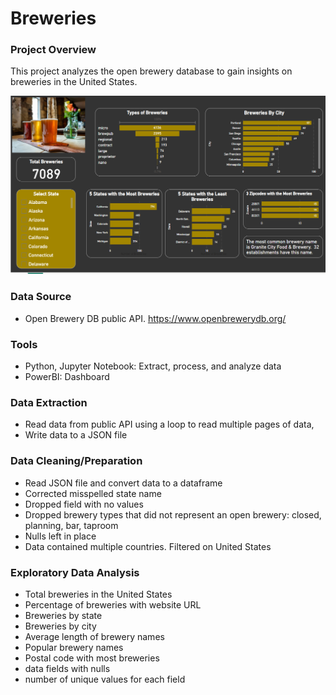 # Breweries

### Project Overview
This project analyzes the open brewery database to gain insights on breweries in the United States.

![Breweries](https://github.com/Sarah269/glowing-dollop/blob/main/Breweries/BreweryPowerBI.png)

### Data Source
- Open Brewery DB public API. https://www.openbrewerydb.org/

### Tools
- Python, Jupyter Notebook:  Extract, process, and analyze data
- PowerBI: Dashboard

### Data Extraction
- Read data from public API using a loop to read multiple pages of data,
- Write data to a JSON file

### Data Cleaning/Preparation
- Read JSON file and convert data to a dataframe
- Corrected misspelled state name
- Dropped field with no values
- Dropped brewery types that did not represent an open brewery: closed, planning, bar, taproom
- Nulls left in place
- Data contained multiple countries.  Filtered on United States

### Exploratory Data Analysis
- Total breweries in the United States
- Percentage of breweries  with website URL
- Breweries by state
- Breweries by city
- Average length of brewery names
- Popular brewery names
- Postal code with most breweries
- data fields with nulls
- number of unique values for each field



  




